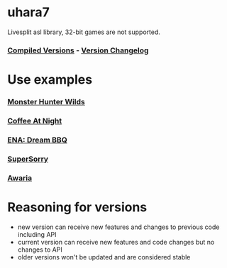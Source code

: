 # uhara7
Livesplit asl library, 32-bit games are not supported.

### [Compiled Versions](https://github.com/ru-mii/uhara/tree/main/bin) - [Version Changelog](https://raw.githubusercontent.com/ru-mii/uhara/refs/heads/main/changelog.txt)   

# Use examples
### [Monster Hunter Wilds](https://raw.githubusercontent.com/TheDementedSalad/Monster-Hunter-Wilds-Autosplitter/refs/heads/main/Monster%20Hunter%20Wilds.asl)   
### [Coffee At Night](https://raw.githubusercontent.com/ru-mii/AutoSplitters/refs/heads/main/AutoSplitters/Games/Coffee%20At%20Night/CoffeeAtNight.asl)   
### [ENA: Dream BBQ](https://raw.githubusercontent.com/ru-mii/AutoSplitters/refs/heads/main/AutoSplitters/Games/Ena%20Dream%20BBQ/EnaDreamBBQ.asl)   
### [SuperSorry](https://raw.githubusercontent.com/ru-mii/AutoSplitters/refs/heads/main/AutoSplitters/Games/SuperSorry/SuperSorry.asl)   
### [Awaria](https://raw.githubusercontent.com/ru-mii/AutoSplitters/refs/heads/main/AutoSplitters/Games/Awaria/Awaria.asl)   

# Reasoning for versions
- new version can receive new features and changes to previous code including API
- current version can receive new features and code changes but no changes to API
- older versions won't be updated and are considered stable
